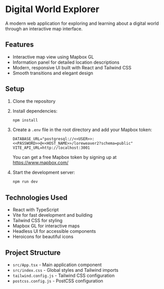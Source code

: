 # Digital World Explorer

A modern web application for exploring and learning about a digital world through an interactive map interface.

## Features

- Interactive map view using Mapbox GL
- Information panel for detailed location descriptions
- Modern, responsive UI built with React and Tailwind CSS
- Smooth transitions and elegant design

## Setup

1. Clone the repository
2. Install dependencies:
   ```bash
   npm install
   ```
3. Create a `.env` file in the root directory and add your Mapbox token:
   ```
   DATABASE_URL="postgresql://<<USER>>:<<PASSWORD>>@<<HOST_NAME>>/loreweaver2?schema=public"
   VITE_API_URL=http://localhost:3001
   ```
   You can get a free Mapbox token by signing up at https://www.mapbox.com/

4. Start the development server:
   ```bash
   npm run dev
   ```

## Technologies Used

- React with TypeScript
- Vite for fast development and building
- Tailwind CSS for styling
- Mapbox GL for interactive maps
- Headless UI for accessible components
- Heroicons for beautiful icons

## Project Structure

- `src/App.tsx` - Main application component
- `src/index.css` - Global styles and Tailwind imports
- `tailwind.config.js` - Tailwind CSS configuration
- `postcss.config.js` - PostCSS configuration 
